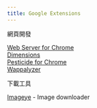 ```yaml
---
title: Google Extensions
---
```


網頁開發

[Web Server for Chrome](https://chrome.google.com/webstore/detail/web-server-for-chrome/ofhbbkphhbklhfoeikjpcbhemlocgigb/related)  
[Dimensions](https://chrome.google.com/webstore/detail/dimensions/baocaagndhipibgklemoalmkljaimfdj?hl=zh-TW)  
[Pesticide for Chrome](https://chrome.google.com/webstore/detail/pesticide-for-chrome/bblbgcheenepgnnajgfpiicnbbdmmooh?hl=zh-TW)  
[Wappalyzer](https://chrome.google.com/webstore/detail/wappalyzer/gppongmhjkpfnbhagpmjfkannfbllamg?hl=zh-TW)  

下載工具

[Imageye](https://chrome.google.com/webstore/detail/imageye-image-downloader/agionbommeaifngbhincahgmoflcikhm/) - Image downloader

